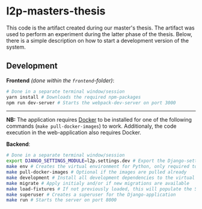 # l2p-masters-thesis

This code is the artifact created during our master's thesis. The artifact was used to perform an experiment during the latter phase of the thesis. Below, there is a simple description on how to start a development version of the system.

## Development

**Frontend** *(done within the `frontend`-folder)*:
```bash
# Done in a separate terminal window/session
yarn install # Downloads the required npm-packages
npm run dev-server # Starts the webpack-dev-server on port 3000
```
---

**NB:** The application requires [Docker](https://www.docker.com/community-edition) to be installed for one of the following commands (`make pull-docker-images`) to work. Additionaly, the code execution in the web-application also requires Docker. 

**Backend**:
```bash
# Done in a separate terminal window/session
export DJANGO_SETTINGS_MODULE=l2p.settings.dev # Export the Django-settings file to the PATH-variable
make env # Creates the virtual environment for Python, only required to do once
make pull-docker-images # Optional if the images are pulled already
make development # Install all development dependencies to the virtual environment
make migrate # Apply initialy and/or if new migrations are available
make load-fixtures # If not previously loaded, this will populate the SQLite datebase
make superuser # Creates a superuser for the Django-application
make run # Starts the server on port 8000
```
